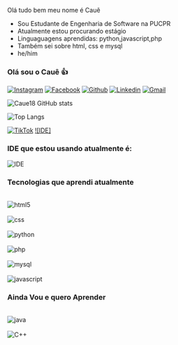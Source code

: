 Olá tudo bem meu nome é Cauê
- Sou Estudante de Engenharia de Software na PUCPR
- Atualmente estou procurando estágio
- Linguaguagens aprendidas: python,javascript,php
- Também sei sobre html, css e mysql
- he/him 
### Olá sou o Cauê 👍
[![Instagram](https://img.shields.io/badge/Instagram-E4405F?style=for-the-badge&logo=instagram&logoColor=white)](https://www.instagram.com/cauestadlerde?igsh=emp6dG5tMWFyaGl0&utm_source=qr)
[![Facebook](https://img.shields.io/badge/Facebook-1877F2?style=for-the-badge&logo=facebook&logoColor=white)](https://www.facebook.com/share/CCwe5shn3zPyuyD7/?mibextid=eQY6cl)
[![Github](https://img.shields.io/badge/GitHub-100000?style=for-the-badge&logo=github&logoColor=white)](https://github.com/Caue18)
[![Linkedin](https://img.shields.io/badge/LinkedIn-0077B5?style=for-the-badge&logo=linkedin&logoColor=white)](https://www.linkedin.com/in/cau%C3%AA-souza-959275241?utm_source=share&utm_campaign=share_via&utm_content=profile&utm_medium=ios_app)
[![Gmail](https://img.shields.io/badge/Gmail-D14836?style=for-the-badge&logo=gmail&logoColor=white)](https://cauekssouza@gmail.com)

![Caue18 GitHub stats](https://github-readme-stats.vercel.app/api?username=Caue18&show_icons=true&theme=radical)

![Top Langs](https://github-readme-stats.vercel.app/api/top-langs/?username=Caue18&hide_progress=true)

[![TikTok](https://img.shields.io/badge/TikTok-000000?style=for-the-badge&logo=tiktok&logoColor=white)](https://www.tiktok.com/cauekssouza17)
[![IDE]](https://img.shields.io/badge/Visual_Studio_Code-0078D4?style=for-the-badge&logo=visual%20studio%20code&logoColor=white)

### IDE que estou usando atualmente é:
![IDE](https://img.shields.io/badge/Visual_Studio_Code-0078D4?style=for-the-badge&logo=visual%20studio%20code&logoColor=white)

### Tecnologias que aprendi atualmente

<div style="display: incine_block"><br/>
 <img align = "center" alt="html5" src= "https://img.shields.io/badge/HTML5-E34F26?style=for-the-badge&logo=html5&logoColor=white">
</div>
<div style="display: incine_block"><br/>
 <img align = "center" alt="css" src= "https://img.shields.io/badge/CSS3-1572B6?style=for-the-badge&logo=css3&logoColor=white">
</div>
<div style="display: incine_block"><br/>
 <img align = "center" alt="python" src= "https://img.shields.io/badge/Python-14354C?style=for-the-badge&logo=python&logoColor=white">
</div>
<div style="display: incine_block"><br/>
 <img align = "center" alt="php" src= "https://img.shields.io/badge/PHP-777BB4?style=for-the-badge&logo=php&logoColor=white">
</div>
<div style="display: incine_block"><br/>
 <img align = "center" alt="mysql" src= "https://img.shields.io/badge/MySQL-00000F?style=for-the-badge&logo=mysql&logoColor=white">
</div>
<div style="display: incine_block"><br/>
 <img align = "center" alt="javascript" src= "https://img.shields.io/badge/JavaScript-F7DF1E?style=for-the-badge&logo=javascript&logoColor=black">
</div>


### Ainda Vou e quero Aprender
<div style="display: incline_block"><br/>
<img align= "center" alt="java" src= "https://img.shields.io/badge/Java-ED8B00?style=for-the-badge&logo=openjdk&logoColor=white">
</div>
<div style="display: incline_block"><br/>
<img align= "center" alt="C++" src= "https://img.shields.io/badge/C%2B%2B-00599C?style=for-the-badge&logo=c%2B%2B&logoColor=white">
</div>

